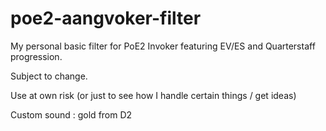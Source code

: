 # poe2-aangvoker-filter

My personal basic filter for PoE2 Invoker featuring EV/ES and Quarterstaff progression.

Subject to change.

Use at own risk (or just to see how I handle certain things / get ideas)

Custom sound : gold from D2
